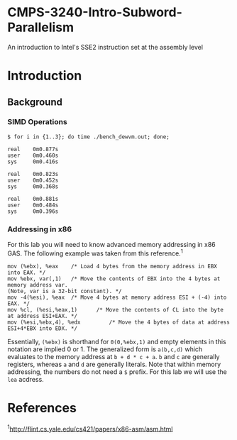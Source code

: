 # CMPS-3240-Intro-Subword-Parallelism
An introduction to Intel's SSE2 instruction set at the assembly level

# Introduction

## Background

### SIMD Operations

```shell
$ for i in {1..3}; do time ./bench_dewvm.out; done;

real    0m0.877s
user    0m0.460s
sys     0m0.416s

real    0m0.823s
user    0m0.452s
sys     0m0.368s

real    0m0.881s
user    0m0.484s
sys     0m0.396s
```

### Addressing in x86

For this lab you will need to know advanced memory addressing in x86 GAS. The following example was taken from this reference.<sup>1</sup>

```x86
mov (%ebx), %eax 	/* Load 4 bytes from the memory address in EBX into EAX. */
mov %ebx, var(,1) 	/* Move the contents of EBX into the 4 bytes at memory address var.
(Note, var is a 32-bit constant). */
mov -4(%esi), %eax 	/* Move 4 bytes at memory address ESI + (-4) into EAX. */
mov %cl, (%esi,%eax,1)    	/* Move the contents of CL into the byte at address ESI+EAX. */
mov (%esi,%ebx,4), %edx      	/* Move the 4 bytes of data at address ESI+4*EBX into EDX. */ 
```

Essentially, `(%ebx)` is shorthand for `0(0,%ebx,1)` and empty elements in this notation are implied 0 or 1. The generalized form is `a(b,c,d)` which evaluates to the memory address at `b + d * c + a`. `b` and `c` are generally registers, whereas `a` and `d` are generally literals. Note that within memory addressing, the numbers do not need a `$` prefix. For this lab we will use the `lea` acdress. 

# References

<sup>1</sup>http://flint.cs.yale.edu/cs421/papers/x86-asm/asm.html
